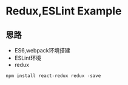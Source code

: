 # Redux,ESLint Example

## 思路
- ES6,webpack环境搭建
- ESLint环境
- redux
```javascript
npm install react-redux redux -save
```
